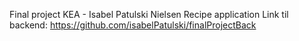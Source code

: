 Final project KEA - Isabel Patulski Nielsen
Recipe application
Link til backend: https://github.com/isabelPatulski/finalProjectBack